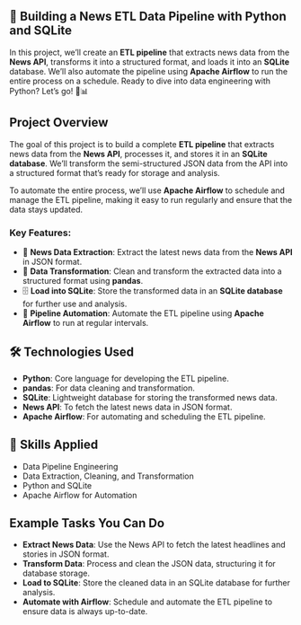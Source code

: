 

## 📰 Building a News ETL Data Pipeline with Python and SQLite

In this project, we’ll create an **ETL pipeline** that extracts news data from the **News API**, transforms it into a structured format, and loads it into an **SQLite** database. We’ll also automate the pipeline using **Apache Airflow** to run the entire process on a schedule. Ready to dive into data engineering with Python? Let’s go! 🚀📊

## Project Overview

The goal of this project is to build a complete **ETL pipeline** that extracts news data from the **News API**, processes it, and stores it in an **SQLite database**. We’ll transform the semi-structured JSON data from the API into a structured format that’s ready for storage and analysis. 

To automate the entire process, we’ll use **Apache Airflow** to schedule and manage the ETL pipeline, making it easy to run regularly and ensure that the data stays updated.

### Key Features:

- 📰 **News Data Extraction**: Extract the latest news data from the **News API** in JSON format.
- 🔄 **Data Transformation**: Clean and transform the extracted data into a structured format using **pandas**.
- 🗄️ **Load into SQLite**: Store the transformed data in an **SQLite database** for further use and analysis.
- 🔄 **Pipeline Automation**: Automate the ETL pipeline using **Apache Airflow** to run at regular intervals.

## 🛠 Technologies Used

- **Python**: Core language for developing the ETL pipeline.
- **pandas**: For data cleaning and transformation.
- **SQLite**: Lightweight database for storing the transformed news data.
- **News API**: To fetch the latest news data in JSON format.
- **Apache Airflow**: For automating and scheduling the ETL pipeline.

## 🤖 Skills Applied

- Data Pipeline Engineering
- Data Extraction, Cleaning, and Transformation
- Python and SQLite
- Apache Airflow for Automation

## Example Tasks You Can Do

- **Extract News Data**: Use the News API to fetch the latest headlines and stories in JSON format.
- **Transform Data**: Process and clean the JSON data, structuring it for database storage.
- **Load to SQLite**: Store the cleaned data in an SQLite database for further analysis.
- **Automate with Airflow**: Schedule and automate the ETL pipeline to ensure data is always up-to-date.

